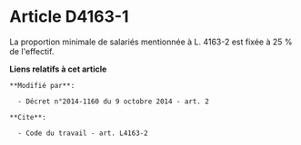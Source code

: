 # Article D4163-1

La proportion minimale de salariés mentionnée à L. 4163-2 est fixée à 25 % de l'effectif.

**Liens relatifs à cet article**

	**Modifié par**:

	  - Décret n°2014-1160 du 9 octobre 2014 - art. 2

	**Cite**:

	  - Code du travail - art. L4163-2
